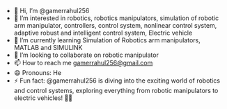 - 👋 Hi, I’m @gamerrahul256
- 👀 I’m interested in robotics, robotics manipulators, simulation of robotic arm manipulator, controllers, control system, nonlinear control system, adaptive robust and intelligent control system, Electric vehicle
- 🌱 I’m currently learning Simulation of Robotics arm manipulators, MATLAB and SIMULINK
- 💞️ I’m looking to collaborate on robotic manipulator
- 📫 How to reach me gamerrahul256@gmail.com
- 😄 Pronouns: He
- ⚡ Fun fact: @gamerrahul256 is diving into the exciting world of robotics and control systems, exploring everything from robotic manipulators to electric vehicles! 🤖🚗

<!---
gamerrahul256/gamerrahul256 is a ✨ special ✨ repository because its `README.md` (this file) appears on your GitHub profile.
You can click the Preview link to take a look at your changes.
--->
